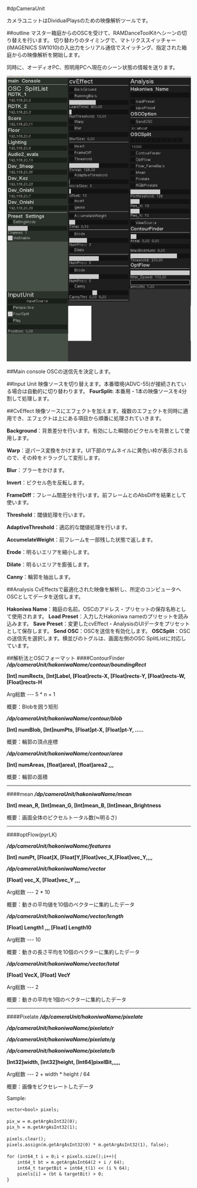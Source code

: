 #dpCameraUnit

カメラユニットはDividualPlaysのための映像解析ツールです。

##outline
マスター箱庭からのOSCを受けて、RAMDanceToolKitへシーンの切り替えを行います。
切り替わりのタイミングで、マトリクススイッチャー(IMAGENICS SW1010)の入出力をシリアル通信でスイッチング、指定された箱庭からの映像解析を開始します。

同時に、オーディオPC、照明用PCへ現在のシーン状態の情報を送ります。

![te](image/cameraUnit_IF.png)

##Main console
OSCの送信先を決定します。

##Input Unit
映像ソースを切り替えます。本番環境(ADVC-55)が接続されている場合は自動的に切り替わります。
**FourSplit:** 本番用・1本の映像ソースを4分割して処理します。

##CvEffect
映像ソースにエフェクトを加えます。複数のエフェクトを同時に適用でき、エフェクトは上にある項目から順番に処理されていきます。

**Background**：背景差分を行います。有効にした瞬間のピクセルを背景として使用します。

**Warp**：逆パース変換をかけます。UI下部のサムネイルに黄色い枠が表示されるので、その枠をドラッグして変形します。

**Blur**：ブラーをかけます。

**Invert**：ピクセル色を反転します。

**FrameDiff**：フレーム間差分を行います。前フレームとのAbsDiffを結果として使います。

**Threshold**：閾値処理を行います。

**AdaptiveThreshold**：適応的な閾値処理を行います。

**AccumelateWeight**：前フレームを一部残した状態で返します。

**Erode**：明るいエリアを縮小します。

**Dilate**：明るいエリアを膨張します。

**Canny**：輪郭を抽出します。


##Analysis
CvEffectsで最適化された映像を解析し、所定のコンピュータへOSCとしてデータを送信します。

**Hakoniwa Name**：箱庭の名前。OSCのアドレス・プリセットの保存名称として使用されます。
**Load Preset**：入力したHakoniwa nameのプリセットを読み込みます。
**Save Preset**：変更したcvEffect・AnalysisのUIデータをプリセットとして保存します。
**Send OSC**：OSCを送信を有効化します。
**OSCSplit**：OSCの送信先を選択します。横並びのトグルは、画面左側のOSC SplitListに対応しています。

##解析法とOSCフォーマット
####ContourFinder
***/dp/cameraUnit/hakoniwaName/contour/boundingRect***

**[Int] numRects, [Int]Label, [Float]rects-X, [Float]rects-Y, [Float]rects-W, [Float]rects-H**

Arg総数 --- 5 * n + 1

概要：Blobを囲う矩形

***/dp/cameraUnit/hakoniwaName/contour/blob***

**[Int] numBlob, [Int]numPts, [Float]pt-X, [Float]pt-Y, .....**

概要：輪郭の頂点座標

***/dp/cameraUnit/hakoniwaName/contour/area***

**[Int] numAreas, [float]area1, [float]area2 ,,,**

概要：輪郭の面積

---
####mean
***/dp/cameraUnit/hakoniwaName/mean***

**[Int] mean_R, [Int]mean_G, [Int]mean_B, [Int]mean_Brightness**

概要：画面全体のピクセルトータル数(≒明るさ)

---
####optFlow(pyrLK)

***/dp/cameraUnit/hakoniwaName/features***

**[Int] numPt, [Float]X, [Float]Y,[Float]vec_X,[Float]vec_Y,,,,**

***/dp/cameraUnit/hakoniwaName/vector***

**[Float] vec_X, [Float]vec_Y ,,,**

Arg総数 --- 2 * 10

概要：動きの平均値を10個のベクターに集約したデータ

***/dp/cameraUnit/hakoniwaName/vector/length***

**[Float] Length1 ,,, [Float] Length10**

Arg総数 --- 10

概要：動きの長さ平均を10個のベクターに集約したデータ

***/dp/cameraUnit/hakoniwaName/vector/total***

**[Float] VecX, [Float] VecY**

Arg総数 --- 2

概要：動きの平均を1個のベクターに集約したデータ

---
####Pixelate
***/dp/cameraUnit/hakoniwaName/pixelate***

***/dp/cameraUnit/hakoniwaName/pixelate/r***

***/dp/cameraUnit/hakoniwaName/pixelate/g***

***/dp/cameraUnit/hakoniwaName/pixelate/b***

**[Int32]width, [Int32]height, [Int64]pixelBit,,,,,**

Arg総数 --- 2 + width * height / 64

概要：画像をピクセレートしたデータ

Sample:

	vector<bool> pixels;

	pix_w = m.getArgAsInt32(0);
	pix_h = m.getArgAsInt32(1);

	pixels.clear();
	pixels.assign(m.getArgAsInt32(0) * m.getArgAsInt32(1), false);

	for (int64_t i = 0;i < pixels.size();i++){
		int64_t bt = m.getArgAsInt64(2 + i / 64);
		int64_t targetBit = int64_t(1) << (i % 64);
		pixels[i] = (bt & targetBit) > 0;
	}

